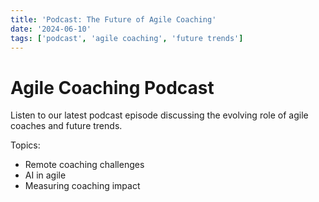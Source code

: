 ```yaml
---
title: 'Podcast: The Future of Agile Coaching'
date: '2024-06-10'
tags: ['podcast', 'agile coaching', 'future trends']
---
```


# Agile Coaching Podcast

Listen to our latest podcast episode discussing the evolving role of agile coaches and future trends.

Topics:
- Remote coaching challenges
- AI in agile
- Measuring coaching impact
